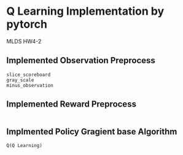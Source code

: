 # Q Learning Implementation by pytorch

MLDS HW4-2

## Implemented Observation Preprocess

```
slice_scoreboard
gray_scale
minus_observation
```

## Implemented Reward Preprocess

```
```

## Implmented Policy Gragient base Algorithm

```
Q(Q Learning)
```
